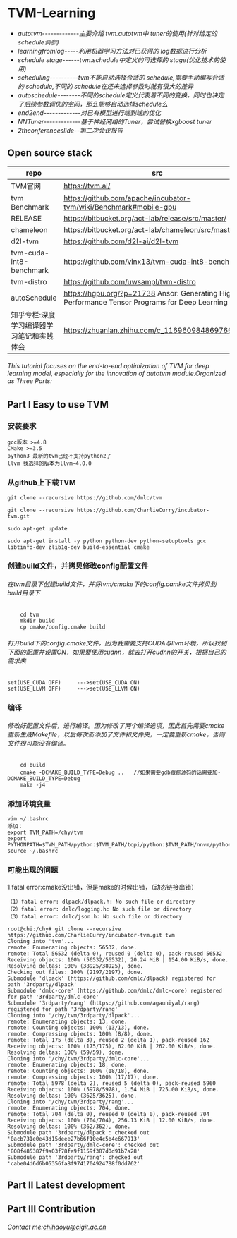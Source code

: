 # TVM-Learning

- *autotvm-------------主要介绍 tvm.autotvm中 tuner的使用(针对给定的schedule调参)*
- *learningfromlog-----利用机器学习方法对已获得的 log数据进行分析*
- *schedule stage------tvm.schedule中定义的可选择的 stage(优化技术的使用)*
- *scheduling----------tvm不能自动选择合适的 schedule,需要手动编写合适的 schedule,不同的 schedule在还未选择参数时就有很大的差异*
- *autoschedule--------不同的schedule定义代表着不同的变换，同时也决定了后续参数调优的空间，那么能够自动选择schedule么*
- *end2end-------------对已有模型进行端到端的优化*
- *NNTuner-------------基于神经网络的Tuner，尝试替换xgboost tuner*
- *2thconferenceslide--第二次会议报告*
## Open source stack
repo | src
---|---
TVM官网|https://tvm.ai/
tvm Benchmark |https://github.com/apache/incubator-tvm/wiki/Benchmark#mobile-gpu
RELEASE |https://bitbucket.org/act-lab/release/src/master/
chameleon |https://bitbucket.org/act-lab/chameleon/src/master/
d2l-tvm |https://github.com/d2l-ai/d2l-tvm
tvm-cuda-int8-benchmark| https://github.com/vinx13/tvm-cuda-int8-benchmark
tvm-distro| https://github.com/uwsampl/tvm-distro
autoSchedule | https://hgpu.org/?p=21738 Ansor: Generating High-Performance Tensor Programs for Deep Learning
知乎专栏:深度学习编译器学习笔记和实践体会| https://zhuanlan.zhihu.com/c_1169609848697663488
###### This tutorial focuses on the end-to-end optimization of TVM for deep learning model, especially for the innovation of autotvm module.Organized as Three Parts:
## Part I Easy to use TVM
### 安装要求

```
gcc版本 >=4.8
CMake >=3.5
python3 最新的tvm已经不支持python2了
llvm 我选择的版本为llvm-4.0.0
```
### 从github上下载TVM

```
git clone --recursive https://github.com/dmlc/tvm

git clone --recursive https://github.com/CharlieCurry/incubator-tvm.git

sudo apt-get update

sudo apt-get install -y python python-dev python-setuptools gcc libtinfo-dev zlib1g-dev build-essential cmake

```
### 创建build文件，并拷贝修改config配置文件
###### 在tvm目录下创建build文件，并将tvm/cmake下的config.camke文件拷贝到build目录下

```
	cd tvm
	mkdir build
	cp cmake/config.cmake build
```
###### 打开build下的config.cmake文件，因为我需要支持CUDA与llvm环境，所以找到下面的配置并设置ON，如果要使用cudnn，就去打开cudnn的开关，根据自己的需求来

```
set(USE_CUDA OFF)     --->set(USE_CUDA ON)  
set(USE_LLVM OFF)     --->set(USE_LLVM ON)
```
### 编译
###### 修改好配置文件后，进行编译。因为修改了两个编译选项，因此首先需要cmake重新生成Makefile，以后每次新添加了文件和文件夹，一定要重新cmake，否则文件很可能没有编译。

```
  	cd build
  	cmake -DCMAKE_BUILD_TYPE=Debug ..   //如果需要gdb跟踪源码的话需要加-DCMAKE_BUILD_TYPE=Debug
   	make -j4
```
### 添加环境变量

```
vim ~/.bashrc
添加：
export TVM_PATH=/chy/tvm
export PYTHONPATH=$TVM_PATH/python:$TVM_PATH/topi/python:$TVM_PATH/nnvm/python:${PYTHONPATH}
source ~/.bashrc
```
### 可能出现的问题
1.fatal error:cmake没出错，但是make的时候出错，（动态链接出错）

```
（1）fatal error: dlpack/dlpack.h: No such file or directory
（2）fatal error: dmlc/logging.h: No such file or directory
（3）fatal error: dmlc/json.h: No such file or directory
```


```
root@chi:/chy# git clone --recursive https://github.com/CharlieCurry/incubator-tvm.git tvm
Cloning into 'tvm'...
remote: Enumerating objects: 56532, done.
remote: Total 56532 (delta 0), reused 0 (delta 0), pack-reused 56532
Receiving objects: 100% (56532/56532), 20.24 MiB | 154.00 KiB/s, done.
Resolving deltas: 100% (38925/38925), done.
Checking out files: 100% (2197/2197), done.
Submodule 'dlpack' (https://github.com/dmlc/dlpack) registered for path '3rdparty/dlpack'
Submodule 'dmlc-core' (https://github.com/dmlc/dmlc-core) registered for path '3rdparty/dmlc-core'
Submodule '3rdparty/rang' (https://github.com/agauniyal/rang) registered for path '3rdparty/rang'
Cloning into '/chy/tvm/3rdparty/dlpack'...
remote: Enumerating objects: 13, done.
remote: Counting objects: 100% (13/13), done.
remote: Compressing objects: 100% (8/8), done.
remote: Total 175 (delta 3), reused 2 (delta 1), pack-reused 162
Receiving objects: 100% (175/175), 62.00 KiB | 262.00 KiB/s, done.
Resolving deltas: 100% (59/59), done.
Cloning into '/chy/tvm/3rdparty/dmlc-core'...
remote: Enumerating objects: 18, done.
remote: Counting objects: 100% (18/18), done.
remote: Compressing objects: 100% (17/17), done.
remote: Total 5978 (delta 2), reused 5 (delta 0), pack-reused 5960
Receiving objects: 100% (5978/5978), 1.54 MiB | 725.00 KiB/s, done.
Resolving deltas: 100% (3625/3625), done.
Cloning into '/chy/tvm/3rdparty/rang'...
remote: Enumerating objects: 704, done.
remote: Total 704 (delta 0), reused 0 (delta 0), pack-reused 704
Receiving objects: 100% (704/704), 256.13 KiB | 12.00 KiB/s, done.
Resolving deltas: 100% (362/362), done.
Submodule path '3rdparty/dlpack': checked out '0acb731e0e43d15deee27b66f10e4c5b4e667913'
Submodule path '3rdparty/dmlc-core': checked out '808f485387f9a03f78fa9f1159f387d0d91b7a28'
Submodule path '3rdparty/rang': checked out 'cabe04d6d6b05356fa8f9741704924788f0dd762'
```

## Part II  Latest development


## Part III  Contribution

###### Contact me:chihaoyu@cigit.ac.cn
